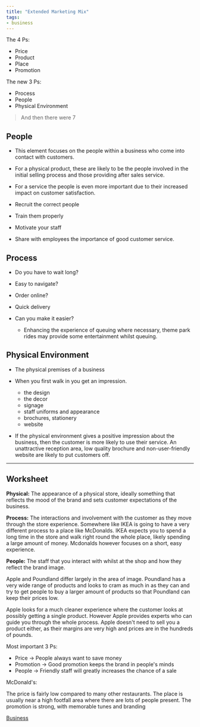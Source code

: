```yaml
---
title: "Extended Marketing Mix"
tags:
- business
---
```


The 4 Ps:
- Price
- Product
- Place
- Promotion

The new 3 Ps:

- Process
- People
- Physical Environment

> And then there were 7

## People

- This element focuses on the people within a business who come into contact with customers.
- For a physical product, these are likely to be the people involved in the initial selling process and those providing after sales service.
- For a service the people is even more important due to their increased impact on customer satisfaction.

- Recruit the correct people
- Train them properly
- Motivate your staff
- Share with employees the importance of good customer service.


## Process


- Do you have to wait long?
- Easy to navigate?
- Order online?
- Quick delivery
- Can you make it easier?

	- Enhancing the experience of queuing where necessary, theme park rides may provide some entertainment whilst queuing.

## Physical Environment

- The physical premises of a business
- When you first walk in you get an impression.
	- the design
	- the decor
	- signage
	- staff uniforms and appearance
	- brochures, stationery
	- website

- If the physical environment gives a positive impression about the business, then the customer is more likely to use their service. An unattractive reception area, low quality brochure and non-user-friendly website are likely to put customers off.

---

## Worksheet

**Physical:** The appearance of a physical store, ideally something that reflects the mood of the brand and sets customer expectations of the business.

**Process:** The interactions and involvement with the customer as they move through the store experience. Somewhere like IKEA is going to have a very different process to a place like McDonalds. IKEA expects you to spend a long time in the store and walk right round the whole place, likely spending a large amount of money. Mcdonalds however focuses on a short, easy experience.

**People:** The staff that you interact with whilst at the shop and how they reflect the brand image.


Apple and Poundland differ largely in the area of image. Poundland has a very wide range of products and looks to cram as much in as they can and try to get people to buy a larger amount of products so that Poundland can keep their prices low. 

Apple looks for a much cleaner experience where the customer looks at possibly getting a single product. However Apple provides experts who can guide you through the whole process. Apple doesn't need to sell you a product either, as their margins are very high and prices are in the hundreds of pounds. 

Most important 3 Ps:

- Price -> People always want to save money
- Promotion -> Good promotion keeps the brand in people's minds
- People -> Friendly staff will greatly increases the chance of a sale

McDonald's:

The price is fairly low compared to many other restaurants.
The place is usually near a high footfall area where there are lots of people present. The promotion is strong, with memorable tunes and branding 



[Business](/Business)